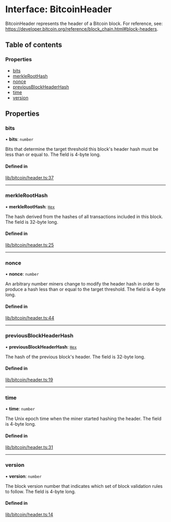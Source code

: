 # Interface: BitcoinHeader

BitcoinHeader represents the header of a Bitcoin block. For reference, see:
https://developer.bitcoin.org/reference/block_chain.html#block-headers.

## Table of contents

### Properties

- [bits](BitcoinHeader.md#bits)
- [merkleRootHash](BitcoinHeader.md#merkleroothash)
- [nonce](BitcoinHeader.md#nonce)
- [previousBlockHeaderHash](BitcoinHeader.md#previousblockheaderhash)
- [time](BitcoinHeader.md#time)
- [version](BitcoinHeader.md#version)

## Properties

### bits

• **bits**: `number`

Bits that determine the target threshold this block's header hash must be
less than or equal to. The field is 4-byte long.

#### Defined in

[lib/bitcoin/header.ts:37](typescript/src/lib/bitcoin/header.ts#L37)

___

### merkleRootHash

• **merkleRootHash**: [`Hex`](../classes/Hex.md)

The hash derived from the hashes of all transactions included in this block.
The field is 32-byte long.

#### Defined in

[lib/bitcoin/header.ts:25](typescript/src/lib/bitcoin/header.ts#L25)

___

### nonce

• **nonce**: `number`

An arbitrary number miners change to modify the header hash in order to
produce a hash less than or equal to the target threshold. The field is
4-byte long.

#### Defined in

[lib/bitcoin/header.ts:44](typescript/src/lib/bitcoin/header.ts#L44)

___

### previousBlockHeaderHash

• **previousBlockHeaderHash**: [`Hex`](../classes/Hex.md)

The hash of the previous block's header. The field is 32-byte long.

#### Defined in

[lib/bitcoin/header.ts:19](typescript/src/lib/bitcoin/header.ts#L19)

___

### time

• **time**: `number`

The Unix epoch time when the miner started hashing the header. The field is
4-byte long.

#### Defined in

[lib/bitcoin/header.ts:31](typescript/src/lib/bitcoin/header.ts#L31)

___

### version

• **version**: `number`

The block version number that indicates which set of block validation rules
to follow. The field is 4-byte long.

#### Defined in

[lib/bitcoin/header.ts:14](typescript/src/lib/bitcoin/header.ts#L14)

